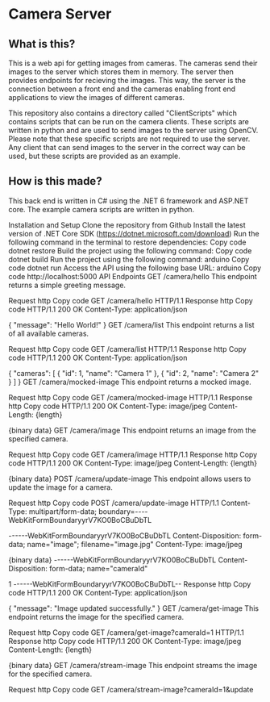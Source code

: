 # Camera Server
## What is this?
This is a web api for getting images from cameras. The cameras send their images to the server which stores them in memory. The server then provides endpoints for recieving the images. This way, the server is the connection between a front end and the cameras enabling front end applications to view the images of different cameras.

This repository also contains a directory called "ClientScripts" which contains scripts that can be run on the camera clients. These scripts are written in python and are used to send images to the server using OpenCV. Please note that these specific scripts are not required to use the server. Any client that can send images to the server in the correct way can be used, but these scripts are provided as an example.

## How is this made?
This back end is written in C# using the .NET 6 framework and ASP.NET core. The example camera scripts are written in python.

Installation and Setup
Clone the repository from Github
Install the latest version of .NET Core SDK (https://dotnet.microsoft.com/download)
Run the following command in the terminal to restore dependencies:
Copy code
dotnet restore
Build the project using the following command:
Copy code
dotnet build
Run the project using the following command:
arduino
Copy code
dotnet run
Access the API using the following base URL:
arduino
Copy code
http://localhost:5000
API Endpoints
GET /camera/hello
This endpoint returns a simple greeting message.

Request
http
Copy code
GET /camera/hello HTTP/1.1
Response
http
Copy code
HTTP/1.1 200 OK
Content-Type: application/json

{
    "message": "Hello World!"
}
GET /camera/list
This endpoint returns a list of all available cameras.

Request
http
Copy code
GET /camera/list HTTP/1.1
Response
http
Copy code
HTTP/1.1 200 OK
Content-Type: application/json

{
    "cameras": [
        {
            "id": 1,
            "name": "Camera 1"
        },
        {
            "id": 2,
            "name": "Camera 2"
        }
    ]
}
GET /camera/mocked-image
This endpoint returns a mocked image.

Request
http
Copy code
GET /camera/mocked-image HTTP/1.1
Response
http
Copy code
HTTP/1.1 200 OK
Content-Type: image/jpeg
Content-Length: {length}

{binary data}
GET /camera/image
This endpoint returns an image from the specified camera.

Request
http
Copy code
GET /camera/image HTTP/1.1
Response
http
Copy code
HTTP/1.1 200 OK
Content-Type: image/jpeg
Content-Length: {length}

{binary data}
POST /camera/update-image
This endpoint allows users to update the image for a camera.

Request
http
Copy code
POST /camera/update-image HTTP/1.1
Content-Type: multipart/form-data; boundary=----WebKitFormBoundaryyrV7KO0BoCBuDbTL

------WebKitFormBoundaryyrV7KO0BoCBuDbTL
Content-Disposition: form-data; name="image"; filename="image.jpg"
Content-Type: image/jpeg

{binary data}
------WebKitFormBoundaryyrV7KO0BoCBuDbTL
Content-Disposition: form-data; name="cameraId"

1
------WebKitFormBoundaryyrV7KO0BoCBuDbTL--
Response
http
Copy code
HTTP/1.1 200 OK
Content-Type: application/json

{
    "message": "Image updated successfully."
}
GET /camera/get-image
This endpoint returns the image for the specified camera.

Request
http
Copy code
GET /camera/get-image?cameraId=1 HTTP/1.1
Response
http
Copy code
HTTP/1.1 200 OK
Content-Type: image/jpeg
Content-Length: {length}

{binary data}
GET /camera/stream-image
This endpoint streams the image for the specified camera.

Request
http
Copy code
GET /camera/stream-image?cameraId=1&update
